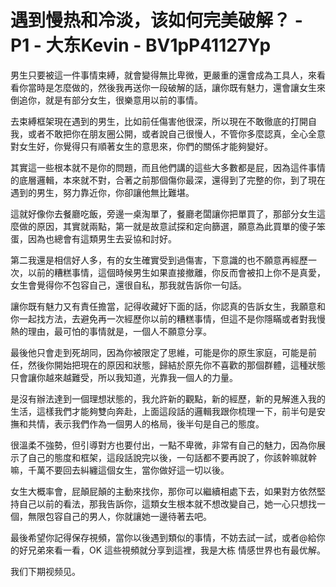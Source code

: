 # 遇到慢热和冷淡，该如何完美破解？ - P1 - 大东Kevin - BV1pP41127Yp

男生只要被這一件事情束縛，就會變得無比卑微，更嚴重的還會成為工具人，來看看你當時是怎麼做的，然後我再送你一段破解的話，讓你既有魅力，還會讓女生來倒追你，就是有部分女生，很樂意用以前的事情。

去束縛框架現在遇到的男生，比如前任傷害他很深，所以現在不敢徹底的打開自我，或者不敢把你在朋友圈公開，或者說自己很慢人，不管你多麼認真，全心全意對女生好，你覺得只有順著女生的意思來，你們的關係才能夠變好。

其實這一些根本就不是你的問題，而且他們講的這些大多數都是屁，因為這件事情的底層邏輯，本來就不對，合著之前那個傷你最深，還得到了完整的你，到了現在遇到的男生，努力靠近你，你卻讓他無比難堪。

這就好像你去餐廳吃飯，旁邊一桌淘單了，餐廳老闆讓你把單買了，那部分女生這麼做的原因，其實就兩點，第一就是故意試探和定向篩選，願意為此買單的傻子笨蛋，因為也總會有這類男生去妥協和討好。

第二我還是相信好人多，有的女生確實受到過傷害，下意識的也不願意再經歷一次，以前的糟糕事情，這個時候男生如果直接撤離，你反而會被扣上你不是真愛，女生會覺得你不包容自己，還很自私，那我就告訴你一句話。

讓你既有魅力又有責任擔當，記得收藏好下面的話，你認真的告訴女生，我願意和你一起找方法，去避免再一次經歷你以前的糟糕事情，但這不是你隱瞞或者對我慢熱的理由，最可怕的事情就是，一個人不願意分享。

最後他只會走到死胡同，因為你被限定了思維，可能是你的原生家庭，可能是前任，然後你開始把現在的原因和狀態，歸結於原先你不喜歡的那個群體，這種狀態只會讓你越來越難受，所以我知道，光靠我一個人的力量。

是沒有辦法達到一個理想狀態的，我允許新的觀點，新的經歷，新的見解進入我的生活，這樣我們才能夠雙向奔赴，上面這段話的邏輯我跟你梳理一下，前半句是安撫和共情，表示我們作為一個男人的格局，後半句是自己的態度。

很溫柔不強勢，但引導對方也要付出，一點不卑微，非常有自己的魅力，因為你展示了自己的態度和框架，這段話說完以後，一句話都不要再說了，你該幹嘛就幹嘛，千萬不要回去糾纏這個女生，當你做好這一切以後。

女生大概率會，屁顛屁顛的主動來找你，那你可以繼續相處下去，如果對方依然堅持自己以前的看法，那我告訴你，這類女生根本就不想改變自己，她一心只想找一個，無限包容自己的男人，你就讓她一邊待著去吧。

最後希望你記得保存視頻，當你以後遇到類似的事情，不妨去試一試，或者@給你的好兄弟來看一看，OK 這些視頻就分享到這裡，我是大栋 情感世界也有最优解。

我们下期视频见。
